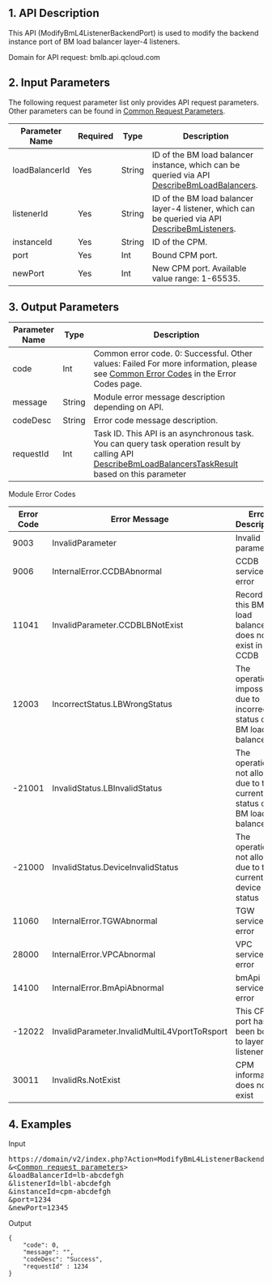 ## 1. API Description
 
This API (ModifyBmL4ListenerBackendPort) is used to modify the backend instance port of BM load balancer layer-4 listeners.

Domain for API request: bmlb.api.qcloud.com


## 2. Input Parameters

The following request parameter list only provides API request parameters. Other parameters can be found in [Common Request Parameters](/document/product/386/6718).

| Parameter Name | Required | Type | Description |
|---------|---------|---------|---------|
| loadBalancerId | Yes | String | ID of the BM load balancer instance, which can be queried via API [DescribeBmLoadBalancers](/document/product/386/9306). |
| listenerId | Yes | String | ID of the BM load balancer layer-4 listener, which can be queried via API [DescribeBmListeners](/document/product/386/9296). |
| instanceId | Yes | String | ID of the CPM. |
| port | Yes | Int | Bound CPM port. |
| newPort | Yes | Int | New CPM port. Available value range: 1-65535. |


## 3. Output Parameters

| Parameter Name | Type | Description |
|---------|---------|---------|
| code | Int | Common error code. 0: Successful. Other values: Failed For more information, please see [Common Error Codes](/document/product/386/6725) in the Error Codes page. |
| message | String | Module error message description depending on API. |
| codeDesc | String | Error code message description. |
| requestId | Int | Task ID. This API is an asynchronous task. You can query task operation result by calling API [DescribeBmLoadBalancersTaskResult](/document/product/386/9308) based on this parameter |

Module Error Codes

| Error Code | Error Message | Error Description |
|------|------|------|
| 9003 | InvalidParameter | Invalid parameter |
| 9006 | InternalError.CCDBAbnormal | CCDB service error |
| 11041 | InvalidParameter.CCDBLBNotExist | Record of this BM load balancer does not exist in CCDB |
| 12003 | IncorrectStatus.LBWrongStatus | The operation is impossible due to incorrect status of BM load balancer |
| -21001 | InvalidStatus.LBInvalidStatus | The operation is not allowed due to the current status of BM load balancer |
| -21000 | InvalidStatus.DeviceInvalidStatus | The operation is not allowed due to the current device status |
| 11060 | InternalError.TGWAbnormal | TGW service error |
| 28000 | InternalError.VPCAbnormal | VPC service error |
| 14100 | InternalError.BmApiAbnormal | bmApi service error |
| -12022 | InvalidParameter.InvalidMultiL4VportToRsport | This CPM port has been bound to layer-4 listener |
| 30011 | InvalidRs.NotExist | CPM information does not exist |


## 4. Examples
 
Input

<pre>
https://domain/v2/index.php?Action=ModifyBmL4ListenerBackendPort
&<<a href="https://cloud.tencent.com/document/product/386/6718">Common request parameters</a>>
&loadBalancerId=lb-abcdefgh
&listenerId=lbl-abcdefgh
&instanceId=cpm-abcdefgh
&port=1234
&newPort=12345
</pre>

Output

```
{
    "code": 0,
    "message": "",
    "codeDesc": "Success",
    "requestId" : 1234
}

```
